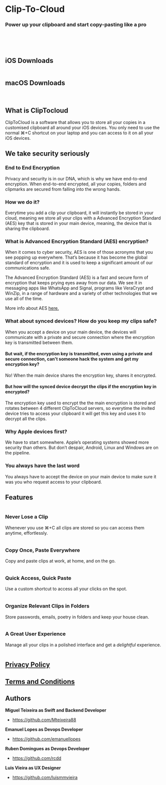 # Clip-To-Cloud
### Power up your clipboard and start copy-pasting like a pro

<img alt="" src="https://img.shields.io/badge/IOS-%5E13-red"> <img alt="" src="https://img.shields.io/badge/beta-1.0_Beta_1-green"> <img alt="" src="https://img.shields.io/badge/AppStore-under_development-yellow">

<img alt="" src="https://img.shields.io/badge/macOS-%5E10.14-red"> <img alt="" src="https://img.shields.io/badge/beta-1.1_Beta_2-green"> <img alt="" src="https://img.shields.io/badge/AppStore-1.1-green">

## iOS Downloads

<a href="https://www.cliptocloud.com/download/Clip-To-Cloud-iOS.ipa"><img alt="" src="/betaButton_2.png"></a>


## macOS Downloads

<a href="https://www.cliptocloud.com/download/CliptoCloud-1.1-BETA-2.dmg"><img alt="" src="/betaButton_2.png"></a> <a href="https://apps.apple.com/pt/app/id1486079413"><img alt="" src="/appStoreButton_2.png"></a>



## What is ClipTocloud

ClipToCloud is a software that allows you to store all your copies in a customised clipboard all around your iOS devices. You only need to use the normal ⌘+C shortcut on your laptop and you can access to it on all your iOS devices.

## We take security seriously

### End to End Encryption

Privacy and security is in our DNA, which is why we have end-to-end encryption. When end-to-end encrypted, all your copies, folders and clipmarks are secured from falling into the wrong hands.

### How we do it?

Everytime you add a clip your clipboard, it will instantly be stored in your cloud, meaning we store all your clips with a Advanced Encryption Standard (AES) key that is stored in your main device, meaning, the device that is sharing the clipboard.

### What is Advanced Encryption Standard (AES) encryption?

When it comes to cyber security, AES is one of those acronyms that you see popping up everywhere. That’s because it has become the global standard of encryption and it is used to keep a significant amount of our communications safe.

The Advanced Encryption Standard (AES) is a fast and secure form of encryption that keeps prying eyes away from our data. We see it in messaging apps like WhatsApp and Signal, programs like VeraCrypt and WinZip, in a range of hardware and a variety of other technologies that we use all of the time.

More info about AES [here.](https://www.comparitech.com/blog/information-security/what-is-aes-encryption/)

### What about synced devices? How do you keep my clips safe?

When you accept a device on your main device, the devices will communicate with a private and secure connection where the encryption key is transmitted between them.

#### But wait, if the encryption key is transmitted, even using a private and secure connection, can't someone hack the system and get my encryption key?

No! When the main device shares the encryption key, shares it encrypted.

#### But how will the synced device decrypt the clips if the encryption key in encrypted?

The encryption key used to encrypt the the main encryption is stored and rotates between 4 different ClipToCloud servers, so everytime the invited device tries to access your clipboard it will get this key and uses it to decrypt all the clips.

### Why Apple devices first?

We have to start somewhere. Apple’s operating systems  showed more security than others. But don’t despair, Android, Linux and Windows are on the pipeline.

### You always have the last word

You always have to accept the device on your main device to make sure it was you who request access to your clipboard.

## Features

<img alt="" src="/intro.jpg">

### Never Lose a Clip

Whenever you use ⌘+C all clips are stored so you can access them anytime, effortlessly.

<img alt="" src="/clipboard.jpg">

### Copy Once, Paste Everywhere

Copy and paste clips at work, at home, and on the go.

<img alt="" src="/selected.jpg">

### Quick Access, Quick Paste

Use a custom shortcut to access all your clicks on the spot.

<img alt="" src="/quick_access_short.png">

### Organize Relevant Clips in Folders

Store passwords, emails, poetry in folders and keep your house clean.

<img alt="" src="/clipmarks.jpg">

### A Great User Experience

Manage all your clips in a polished interface and get a *delightful*  experience.

<img alt="" src="./c2c_intro.gif">

## [Privacy Policy](https://github.com/Mteixeira88/Clip-To-Cloud/blob/master/privacy-policy.md)

## [Terms and Conditions](https://github.com/Mteixeira88/Clip-To-Cloud/blob/master/terms.md)

## Authors
**Miguel Teixeira as Swift and Backend Developer**
* <https://github.com/Mteixeira88>


**Emanuel Lopes as Devops Developer**
* <https://github.com/emanuellopes>

**Ruben Domingues as Devops Developer**
* <https://github.com/rcdd>

**Luis Vieira as UX Designer**
* <https://github.com/luismmvieira>
